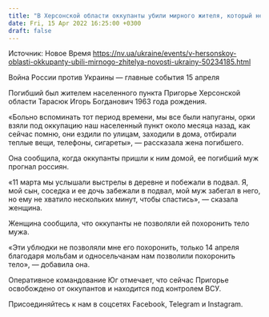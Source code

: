 ```yaml
---
title: "В Херсонской области оккупанты убили мирного жителя, который не позволил россиянам жить в своем доме — Оперативное командование Юг"
date: Fri, 15 Apr 2022 16:25:00 +0300
draft: false
---
```

Источник: Новое Время https://nv.ua/ukraine/events/v-hersonskoy-oblasti-okkupanty-ubili-mirnogo-zhitelya-novosti-ukrainy-50234185.html


Война России против Украины — главные события 15 апреля

Погибший был жителем населенного пункта Пригорье Херсонской области Тарасюк Игорь Богданович 1963 года рождения.

«Больно вспоминать тот период времени, мы все были напуганы, орки взяли под оккупацию наш населенный пункт около месяца назад, как сейчас помню, они ездили по улицам, заходили в дома, отбирали теплые вещи, телефоны, сигареты», — рассказала жена погибшего.

Она сообщила, когда оккупанты пришли к ним домой, ее погибший муж прогнал россиян. 

«11 марта мы услышали выстрелы в деревне и побежали в подвал. Я, мой сын, соседка и ее дочь забежали в подвал, мой муж забегал в него, но ему не хватило нескольких минут, чтобы спастись», — сказала женщина.

Женщина сообщила, что оккупанты не позволяли ей похоронить тело мужа.

«Эти ублюдки не позволяли мне его похоронить, только 14 апреля благодаря мольбам и односельчанам нам позволили похоронить тело», — добавила она.

Оперативное командование Юг отмечает, что сейчас Пригорье освобождено от оккупантов и находится под контролем ВСУ.

Присоединяйтесь к нам в соцсетях Facebook, Telegram и Instagram.
